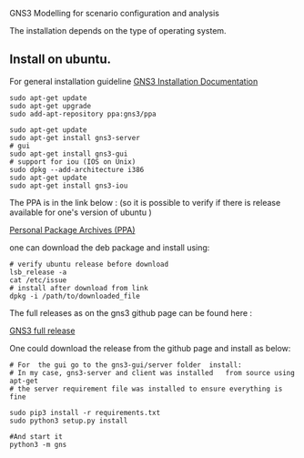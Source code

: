 GNS3 Modelling for scenario configuration and analysis

The installation depends on the type of operating system. 

##  Install on ubuntu.
For general installation guideline [GNS3 Installation Documentation](https://docs.gns3.com/1QXVIihk7dsOL7Xr7Bmz4zRzTsJ02wklfImGuHwTlaA4/)

    sudo apt-get update
    sudo apt-get upgrade
    sudo add-apt-repository ppa:gns3/ppa

    sudo apt-get update
    sudo apt-get install gns3-server
    # gui
    sudo apt-get install gns3-gui
    # support for iou (IOS on Unix)
    sudo dpkg --add-architecture i386
    sudo apt-get update 
    sudo apt-get install gns3-iou


The PPA is in the link below : (so it is possible to verify if there is release available for one's version of ubuntu )

[Personal Package Archives (PPA)](http://ppa.launchpad.net/gns3/ppa/ubuntu/pool/main/g/)

one can download the deb package and install using:
    
    # verify ubuntu release before download
    lsb_release -a 
    cat /etc/issue
    # install after download from link
    dpkg -i /path/to/downloaded_file
 
The full releases as on the gns3 github page can be found here :

[GNS3 full release](https://github.com/GNS3/gns3-gui/releases?after=v2.2.0b4)

One could download the release from the github page and install as below:


  
    # For  the gui go to the gns3-gui/server folder  install:
    # In my case, gns3-server and client was installed   from source using apt-get 
    # the server requirement file was installed to ensure everything is fine
    
    sudo pip3 install -r requirements.txt
    sudo python3 setup.py install

    #And start it 
    python3 -m gns






